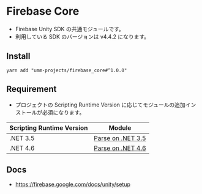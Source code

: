 # Firebase Core

* Firebase Unity SDK の共通モジュールです。
* 利用している SDK のバージョンは v4.4.2 になります。

## Install

```shell
yarn add "umm-projects/firebase_core#^1.0.0"
```

## Requirement

* プロジェクトの Scripting Runtime Version に応じてモジュールの追加インストールが必須になります。

| Scripting Runtime Version | Module |
| --- | --- |
| .NET 3.5 | [Parse on .NET 3.5](https://github.com/umm-project/parse_dotnet35) |
| .NET 4.6 | [Parse on .NET 4.6](https://github.com/umm-project/parse_dotnet46) |

## Docs

* https://firebase.google.com/docs/unity/setup

